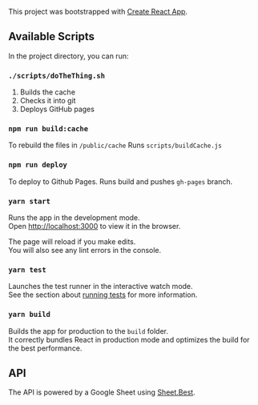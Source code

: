 This project was bootstrapped with [Create React App](https://github.com/facebook/create-react-app).

## Available Scripts

In the project directory, you can run:

### `./scripts/doTheThing.sh`

1. Builds the cache
2. Checks it into git
3. Deploys GitHub pages

### `npm run build:cache`

To rebuild the files in `/public/cache`
Runs `scripts/buildCache.js`

### `npm run deploy`

To deploy to Github Pages. Runs build and pushes `gh-pages` branch.

### `yarn start`

Runs the app in the development mode.<br />
Open [http://localhost:3000](http://localhost:3000) to view it in the browser.

The page will reload if you make edits.<br />
You will also see any lint errors in the console.

### `yarn test`

Launches the test runner in the interactive watch mode.<br />
See the section about [running tests](https://facebook.github.io/create-react-app/docs/running-tests) for more information.

### `yarn build`

Builds the app for production to the `build` folder.<br />
It correctly bundles React in production mode and optimizes the build for the best performance.

## API

The API is powered by a Google Sheet using [Sheet.Best](https://sheet.best/).
